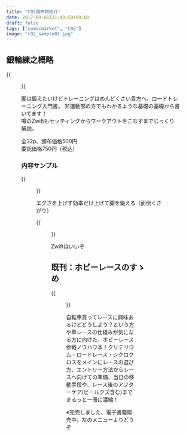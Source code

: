 ```yaml
---
title: "C92頒布物紹介"
date: 2017-08-01T21:49:59+09:00
draft: false
tags: ["comicmarket", "C92"]
image: "c92_sample01.jpg"
---
```

## 銀輪練之概略
{{<figure src="./c92_sample01.jpg" width="30%">}}

脚は鍛えたいけどトレーニングはめんどくさい貴方へ。ロードトレーニング入門書。 非運動部の方でもわかるような基礎の基礎から書いてます！\
噂のZwiftもセッティングからワークアウトをこなすまでじっくり解説。

全32p、頒布価格500円\
委託価格750円（税込）

### 内容サンプル
{{<figure src="./c92_sample02.jpg" width="30%">}}

エグさを上げず効率だけ上げて脚を鍛える（面倒くさがり）

{{<figure src="./c92_sample03.jpg" width="30%">}}

Zwiftはいいぞ

## 既刊：ホビーレースのすゝめ
{{<figure src="./c90_sample01.png" width="30%">}}

自転車買ってレースに興味あるけどどうしよう？という方や草レースの仕組みが気になる方に向けた、ホビーレース参戦ノウハウ本！クリテリウム・ロードレース・シクロクロスをメインにレースの選び方、エントリー方法からレースへ向けての準備、当日の移動手段や、レース後のアフターケア(ビールクズ含む)までまるっと一冊に濃縮！

※完売しました、電子書籍販売中。左のメニューよりどうぞ